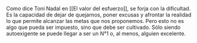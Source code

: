 Como dice Toni Nadal en [[El valor del esfuerzo]], se forja con la dificultad. Es la capacidad de dejar de quejarnos, poner excusas y afrontar la realidad lo que permite alcanzar las metas que nos proponemos.  Pero esto no es algo que pueda ser impuesto, sino que debe ser cultivado. Sólo siendo autoexigente se puede llegar a ser un N°1 o, al menos, alguien excelente.